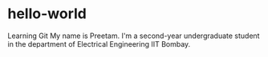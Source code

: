 # hello-world
Learning Git
My name is Preetam. I'm a second-year undergraduate student in the department of Electrical Engineering IIT Bombay.
